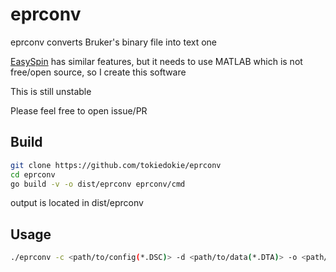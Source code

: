 # eprconv

eprconv converts Bruker's binary file into text one

[EasySpin](https://easyspin.org/) has similar features, but it needs to use MATLAB which is not free/open source, so I create this software

This is still unstable

Please feel free to open issue/PR

## Build

```sh
git clone https://github.com/tokiedokie/eprconv
cd eprconv
go build -v -o dist/eprconv eprconv/cmd
```

output is located in dist/eprconv

## Usage

```sh
./eprconv -c <path/to/config(*.DSC)> -d <path/to/data(*.DTA)> -o <path/to/output>
```
